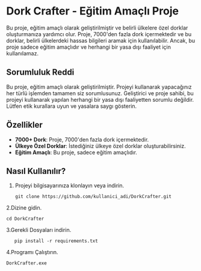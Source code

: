 # Dork Crafter - Eğitim Amaçlı Proje

Bu proje, eğitim amaçlı olarak geliştirilmiştir ve belirli ülkelere özel dorklar oluşturmanıza yardımcı olur. Proje, 7000'den fazla dork içermektedir ve bu dorklar, belirli ülkelerdeki hassas bilgileri aramak için kullanılabilir. Ancak, bu proje sadece eğitim amaçlıdır ve herhangi bir yasa dışı faaliyet için kullanılamaz.

## Sorumluluk Reddi

Bu proje, eğitim amaçlı olarak geliştirilmiştir. Projeyi kullanarak yapacağınız her türlü işlemden tamamen siz sorumlusunuz. Geliştirici ve proje sahibi, bu projeyi kullanarak yapılan herhangi bir yasa dışı faaliyetten sorumlu değildir. Lütfen etik kurallara uyun ve yasalara saygı gösterin.

## Özellikler

- **7000+ Dork**: Proje, 7000'den fazla dork içermektedir.
- **Ülkeye Özel Dorklar**: İstediğiniz ülkeye özel dorklar oluşturabilirsiniz.
- **Eğitim Amaçlı**: Bu proje, sadece eğitim amaçlıdır.

## Nasıl Kullanılır?

1. Projeyi bilgisayarınıza klonlayın veya indirin.
   ```
   git clone https://github.com/kullanici_adi/DorkCrafter.git

2.Dizine gidin.
 ```
cd DorkCrafter
 ```
3.Gerekli Dosyaları indirin.
```
   pip install -r requirements.txt
```
4.Programı Çalıştırın.
```
DorkCrafter.exe

